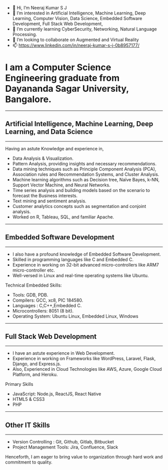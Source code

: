 - 👋 Hi, I’m Neeraj Kumar S J
- 👀 I’m interested in Artificial Intelligence, Machine Learning, Deep Learning, Computer Vision, Data Science, Embedded Software Development, Full Stack Web Development, 
- 🌱 I’m currently learning CyberSecurity, Networking, Natural Language Processing.
- 💞️ I’m looking to collaborate on Augmented and Virtual Reality
- 📫 https://www.linkedin.com/in/neeraj-kumar-s-j-0b8957177/

# I am a Computer Science Engineering graduate from Dayananda Sagar University, Bangalore. 
***************************************************************************************************************
## Artificial Intelligence, Machine Learning, Deep Learning, and Data Science
------------------------------------------------------------------------------------
Having an astute Knowledge and experience in, 
- Data Analysis & Visualization. 
- Pattern Analysis, providing insights and necessary recommendations. 
- Data mining techniques such as Principle Component Analysis (PCA), Association rules and Recommendation Systems, and Cluster Analysis. 
- Machine learning algorithms such as Decision tree, Naïve Bayes, k-NN, Support Vector Machine, and Neural Networks. 
- Time series analysis and building models based on the scenario to forecast the Business interests. 
- Text mining and sentiment analysis. 
- Customer analytics concepts such as segmentation and conjoint analysis. 
- Worked on R, Tableau, SQL, and familiar Apache. 
***************************************************************************************************************
## Embedded Software Development
----------------------------------------
- I also have a profound knowledge of Embedded Software Development. 
- Skilled in programming languages like C and Embedded C.
- Experience in working on 32-bit advanced micro-controllers like ARM7 micro-controller etc. 
- Well-versed in Linux and real-time operating systems like Ubuntu.

Technical Embedded Skills:
- Tools: GDB, PDB.
- Compilers: GCC, xc8, PIC 184580.
- Languages : C,C++,Embedded C.
- Microcontrollers: 8051 (8 bit).
- Operating System: Ubuntu Linux, Embedded Linux, Windows
***************************************************************************************************************
## Full Stack Web Development
----------------------------------
- I have an astute experience in Web Development. 
- Experience in working on Frameworks like WordPress, Laravel, Flask, Django, and Express.js.
- Also, Experienced in Cloud Technologies like AWS, Azure, Google Cloud Platform, and Heroku.

Primary Skills
- JavaScript: Node.js, ReactJS, React Native
- HTML5 & CSS3
- PHP
***************************************************************************************************************
## Other IT Skills
-----------------
- Version Controlling : Git, Github, Gitlab, Bitbucket
- Project Management Tools: Jira, Confluence, Slack

Henceforth, I am eager to bring value to organization through hard work and commitment to quality.
